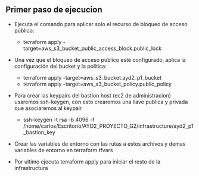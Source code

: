 ## Primer paso de ejecucion

-   Ejecuta el comando para aplicar solo el recurso de bloqueo de acceso público:
    -   terraform apply -target=aws_s3_bucket_public_access_block.public_lock

-   Una vez que el bloqueo de acceso público esté configurado, aplica la configuración del bucket y la política:
    -   terraform apply -target=aws_s3_bucket.ayd2_p1_bucket
    -   terraform apply -target=aws_s3_bucket_policy.public_policy

-   Para crear las keypairs del bastion host (ec2 de administracion) usaremos ssh-keygen, con esto crearemos una llave publica y privada que asociaremos al keypair
    -   ssh-keygen -t rsa -b 4096 -f /home/carlos/Escritorio/AYD2_PROYECTO_G2/infrastructure/ayd2_p1_bastion_key

-   Crear las variables de entorno con las rutas a estos archivos y demas variables de entorno en terraform.tfvars

-   Por ultimo ejecuta terraform apply para iniciar el resto de la infrastructura